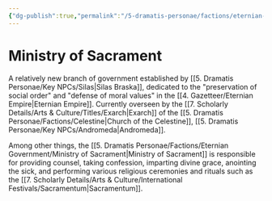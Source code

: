 ```yaml
---
{"dg-publish":true,"permalink":"/5-dramatis-personae/factions/eternian-government/ministry-of-sacrament/","noteIcon":""}
---
```


# Ministry of Sacrament

A relatively new branch of government established by [[5. Dramatis Personae/Key NPCs/Silas\|Silas Braska]], dedicated to the "preservation of social order" and "defense of moral values" in the [[4. Gazetteer/Eternian Empire\|Eternian Empire]]. Currently overseen by the [[7. Scholarly Details/Arts & Culture/Titles/Exarch\|Exarch]] of the [[5. Dramatis Personae/Factions/Celestine\|Church of the Celestine]], [[5. Dramatis Personae/Key NPCs/Andromeda\|Andromeda]]. 

Among other things, the [[5. Dramatis Personae/Factions/Eternian Government/Ministry of Sacrament\|Ministry of Sacrament]] is responsible for providing counsel, taking confession, imparting divine grace, anointing the sick, and performing various religious ceremonies and rituals such as the [[7. Scholarly Details/Arts & Culture/International Festivals/Sacramentum\|Sacramentum]]. 